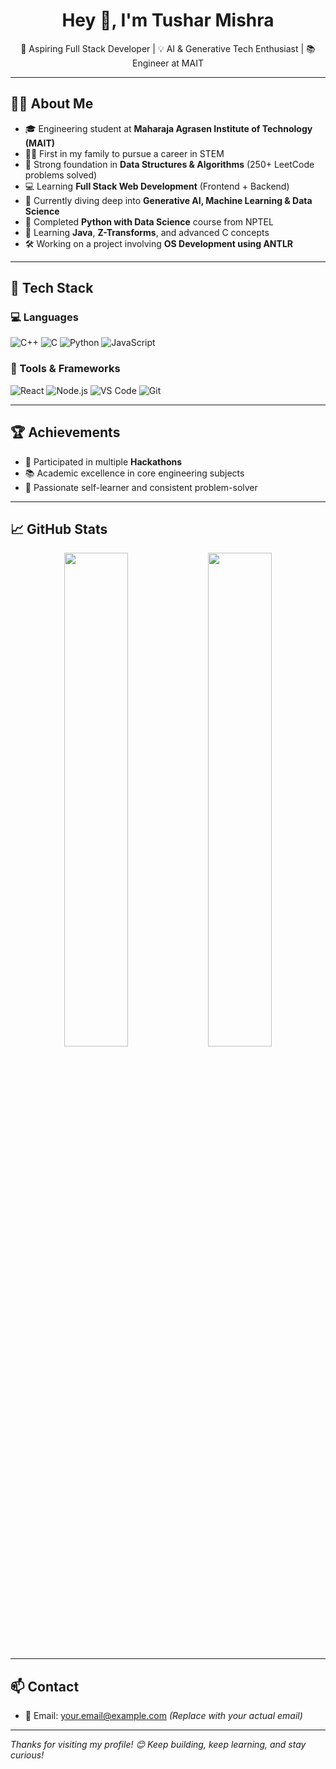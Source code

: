 <h1 align="center">Hey 👋, I'm Tushar Mishra</h1>
<p align="center">🚀 Aspiring Full Stack Developer | 💡 AI & Generative Tech Enthusiast | 📚 Engineer at MAIT</p>

---

## 👨‍💻 About Me

- 🎓 Engineering student at **Maharaja Agrasen Institute of Technology (MAIT)**
- 👨‍🔬 First in my family to pursue a career in STEM
- 🧠 Strong foundation in **Data Structures & Algorithms** (250+ LeetCode problems solved)
- 💻 Learning **Full Stack Web Development** (Frontend + Backend)
- 🔬 Currently diving deep into **Generative AI, Machine Learning & Data Science**
- 📘 Completed **Python with Data Science** course from NPTEL
- 🌱 Learning **Java**, **Z-Transforms**, and advanced C concepts
- 🛠️ Working on a project involving **OS Development using ANTLR**

---

## 💼 Tech Stack

### 💻 Languages
![C++](https://img.shields.io/badge/-C++-00599C?style=flat&logo=c%2B%2B)
![C](https://img.shields.io/badge/-C-00599C?style=flat&logo=c)
![Python](https://img.shields.io/badge/-Python-3776AB?style=flat&logo=python)
![JavaScript](https://img.shields.io/badge/-JavaScript-F7DF1E?style=flat&logo=javascript)

### 🧰 Tools & Frameworks
![React](https://img.shields.io/badge/-React-61DAFB?style=flat&logo=react)
![Node.js](https://img.shields.io/badge/-Node.js-339933?style=flat&logo=node.js)
![VS Code](https://img.shields.io/badge/-VS%20Code-007ACC?style=flat&logo=visual-studio-code)
![Git](https://img.shields.io/badge/-Git-F05032?style=flat&logo=git)

---

## 🏆 Achievements

- 🥇 Participated in multiple **Hackathons**
- 📚 Academic excellence in core engineering subjects
- 🌟 Passionate self-learner and consistent problem-solver

---

## 📈 GitHub Stats

<p align="center">
  <img src="https://github-readme-stats.vercel.app/api?username=cout-Tushar&show_icons=true&theme=radical" width="45%" />
  <img src="https://github-readme-streak-stats.herokuapp.com?user=cout-Tushar&theme=radical" width="45%" />
</p>

---

## 📫 Contact

- 📧 Email: your.email@example.com *(Replace with your actual email)*

---

*Thanks for visiting my profile! 😊 Keep building, keep learning, and stay curious!*

